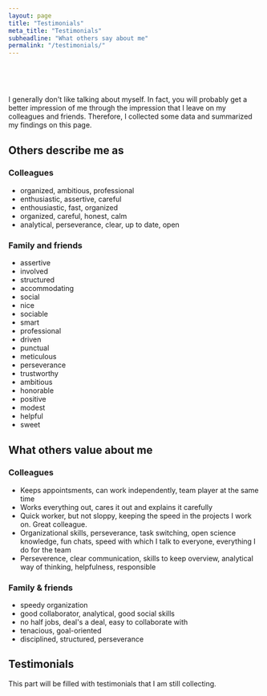 ```yaml
---
layout: page
title: "Testimonials"
meta_title: "Testimonials"
subheadline: "What others say about me"
permalink: "/testimonials/"
---
```



<html>

  <head>

        <meta name="viewport" content="width-device-width, initial-scale=1">

        <style>

​      img{border-radius: 50%;}

​    </style>

  </head>

<body>

I generally don't like talking about myself. In fact, you will probably get a better impression of me through the impression that I leave on my colleagues and friends. Therefore, I collected some data and summarized my findings on this page.



<h2>Others describe me as</h2>

<h3>Colleagues</h3>

<ul>
<li>organized, ambitious, professional</li>
    <li>enthusiastic, assertive, careful</li>
    <li>enthousiastic, fast, organized</li>
    <li>organized, careful, honest, calm</li>
    <li>analytical, perseverance, clear, up to date, open</li>
</ul>



<h3>Family and friends</h3>

 <ul>
<li>assertive</li>
     <li>involved</li>
     <li>structured</li>
     <li>accommodating</li>
     <li>social</li>
     <li>nice</li>
     <li>sociable</li>
     <li>smart</li>
     <li>professional</li>
     <li>driven</li>
     <li>punctual</li>
     <li>meticulous</li>
     <li>perseverance</li>
     <li>trustworthy</li>
     <li>ambitious</li>
     <li>honorable</li>
     <li>positive</li>
     <li>modest</li>
     <li>helpful</li>
     <li>sweet</li>
 </ul>



<h2>What others value about me</h2>

<h3>Colleagues</h3>

<ul>
<li>Keeps appointsments, can work independently, team player at the same time</li>
    <li>Works everything out, cares it out and explains it carefully</li>
    <li>Quick worker, but not sloppy, keeping the speed in the projects I work on. Great colleague.</li>
    <li>Organizational skills, perseverance, task switching, open science knowledge, fun chats, speed with which I talk to everyone, everything I do for the team</li>
    <li>Perseverence, clear communication, skills to keep overview, analytical way of thinking, helpfulness, responsible</li>
</ul>



<h3>Family & friends</h3>

<ul>
    <li>speedy organization</li>
    <li>good collaborator, analytical, good social skills</li>
    <li>no half jobs, deal's a deal, easy to collaborate with</li>
    <li>tenacious, goal-oriented</li>
    <li>disciplined, structured, perseverance</li>
</ul>



<h2>Testimonials</h2>

This part will be filled with testimonials that I am still collecting.

</body>  

</html>